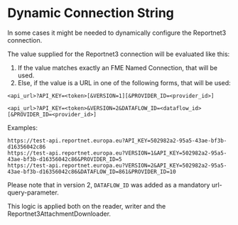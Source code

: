 # Dynamic Connection String
In some cases it might be needed to dynamically configure the Reportnet3 connection.

The value supplied for the Reportnet3 connection will be evaluated like this:

1. If the value matches exactly an FME Named Connection, that will be used.
2. Else, if the value is a URL in one of the following forms, that will be used:

`<api_url>?API_KEY=<token>[&VERSION=1][&PROVIDER_ID=<provider_id>]`

`<api_url>?API_KEY=<token>&VERSION=2&DATAFLOW_ID=<dataflow_id>[&PROVIDER_ID=<provider_id>]`


Examples:
```
https://test-api.reportnet.europa.eu?API_KEY=502982a2-95a5-43ae-bf3b-d16356042c86
https://test-api.reportnet.europa.eu?VERSION=1&API_KEY=502982a2-95a5-43ae-bf3b-d16356042c86&PROVIDER_ID=5
https://test-api.reportnet.europa.eu?VERSION=2&API_KEY=502982a2-95a5-43ae-bf3b-d16356042c86&DATAFLOW_ID=861&PROVIDER_ID=10
```

Please note that in version 2, `DATAFLOW_ID` was added as a mandatory url-query-parameter.

This logic is applied both on the reader, writer and the Reportnet3AttachmentDownloader.